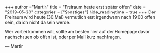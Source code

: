 +++
author ="Martin"
title = "Freiraum heute erst später offen"
date = "2013-05-30"
categories = ["Sonstiges"]
hide_readingtime = true
+++
Der Freiraum wird heute (30.Mai) vermutlich erst irgendwann nach 19:00 offen sein, da ich nicht da sein werde.

Wer vorbei kommen will, sollte am besten hier auf der Homepage davor nachschauen ob offen ist, oder per Mail kurz nachfragen.

— Martin
